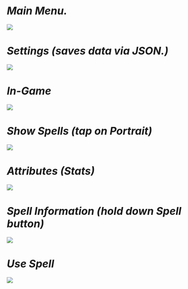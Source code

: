 # <i>Main Menu.</i>
![](Screenshots/Main%20Menu.png)

# <i>Settings (saves data via JSON.)</i>
![](Screenshots/Settings.png)

# <i>In-Game</i>
![](Screenshots/In-Game.png)

# <i>Show Spells (tap on Portrait)</i>
![](Screenshots/Show%20Spells.png)

# <i>Attributes (Stats)</i>
![](Screenshots/Attributes.png)

# <i>Spell Information (hold down Spell button)</i>
![](Screenshots/Spell%20Tooltip.png)

# <i>Use Spell</i>
![](Screenshots/Use%20Spell.png)
